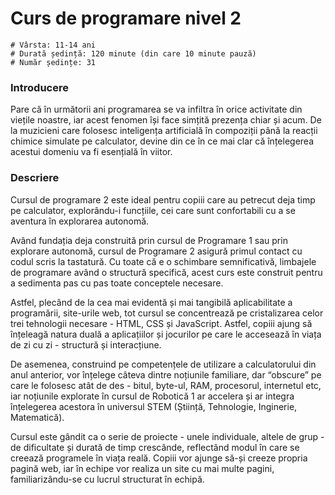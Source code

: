 # Curs de programare nivel 2

    # Vârsta: 11-14 ani
    # Durată ședință: 120 minute (din care 10 minute pauză)
    # Număr ședințe: 31

### Introducere

Pare că în următorii ani programarea se va infiltra în orice activitate din viețile noastre, iar acest fenomen își face simțită prezența chiar și acum. De la muzicieni care folosesc inteligența artificială în compoziții până la reacții chimice simulate pe calculator, devine din ce în ce mai clar că înțelegerea acestui domeniu va fi esențială în viitor.


### Descriere

Cursul de programare 2 este ideal pentru copiii care au petrecut deja timp pe calculator, explorându-i funcțiile, cei care sunt confortabili cu a se aventura în explorarea autonomă.

Având fundația deja construită prin cursul de Programare 1 sau prin explorare autonomă, cursul de Programare 2 asigură primul contact cu codul scris la tastatură. Cu toate că e o schimbare semnificativă, limbajele de programare având o structură specifică, acest curs este construit pentru a sedimenta pas cu pas toate conceptele necesare.

Astfel, plecând de la cea mai evidentă și mai tangibilă aplicabilitate a programării, site-urile web, tot cursul se concentrează pe cristalizarea celor trei tehnologii necesare - HTML, CSS și JavaScript. Astfel, copiii ajung să înțeleagă natura duală a aplicațiilor și jocurilor pe care le accesează în viața de zi cu zi - structură și interacțiune.

De asemenea, construind pe competențele de utilizare a calculatorului din anul anterior, vor înțelege câteva dintre noțiunile familiare, dar “obscure” pe care le folosesc atât de des - bitul, byte-ul, RAM, procesorul, internetul etc, iar noțiunile explorate în cursul de Robotică 1 ar accelera și ar integra înțelegerea acestora în universul STEM (Știință, Tehnologie, Inginerie, Matematică).

Cursul este gândit ca o serie de proiecte - unele individuale, altele de grup - de dificultate și durată de timp crescânde, reflectând modul în care se creează programele în viața reală. Copiii vor ajunge să-și creeze propria pagină web, iar în echipe vor realiza un site cu mai multe pagini, familiarizându-se cu lucrul structurat în echipă.
